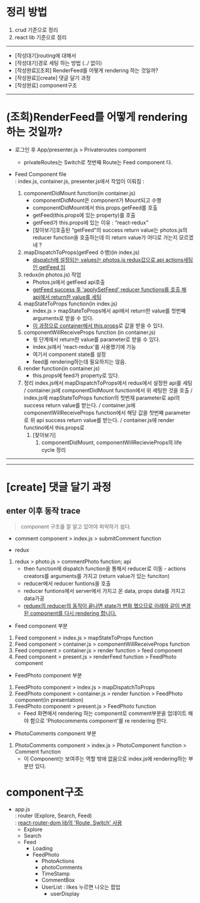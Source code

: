 

# 정리 방법
1. crud 기준으로 정리
2. react lib 기준으로 정리
---
* [작성대기]routing에 대해서 
* [작성대기]경로 세팅 하는 방법 (../ 없이)
* [작성완료][조회] RenderFeed를 어떻게 rendering 하는 것일까? 
* [작성완료][create] 댓글 달기 과정
* [작성완료] component구조 
---




# (조회)RenderFeed를 어떻게 rendering 하는 것일까? 
* 로그인 후 App/presenter.js > Privateroutes component
  * privateRoutes는 Switch로 첫번째 Route는 Feed component 다. 

* Feed Component file  
: index.js, container.js, presenter.js에서 작업이 이뤄짐
: 
  1. componentDidMount function(in container.js)
      * componentDidMount은 component가 Mount되고 수행
      * componentDidMount에서 this.props.getFeed를 호출 
      * getFeed(this.props에 있는 property)를 호출
      * getFeed가 this.props에 있는 이유
        : “react-redux"
      * [찾아보기]호출된 “getFeed”의 success return value는 photos.js의 reducer function을 호출하는데 이 return value가 어디로 가는지 모르겠네 ?
  2. mapDispatchToProps(getFeed 수행)(in index.js)  
      * <u>dispatch에 설정되는 values는 photos.js redux값으로 api actions세팅인 getFeed 임</u>
  3. redux(in photos.js) 작업
      * Photos.js에서 getFeed api호출 
      * <u>getFeed success 후 'applySetFeed' reducer functions를 호츨 해 api에서 return한 value를 세팅</u>
  4. mapStateToProps function(in index.js)
      * index.js > mapStateToProps에서 api에서 return한 value를 첫번째 arguments로 받을 수 있다. 
      * <u>이 과정으로 container에서 this.props</u>로 값을 받을 수 있다.
  5. componentWillReceiveProps function (in container.js)
      * 윗 단계에서 return한 value를 parameter로 받을 수 있다. 
      * index.js에서 'react-redux'를 사용했기에 가능
      * 여기서 component state를 설정
      * feed를 rendering하는데 필요하지는 않음.
  6. render function(in container.js)
      * this.props에 feed가 property로 있다.
  7. 정리 
index.js에서 mapDispatchToProps에서 redux에서 설정한 api를 세팅
/ container.js에 componentDidMount function에서 위 세팅한 것을 호출
/ index.js에 mapStateToProps function의 첫번재 parameter로 api의 success return value를 받는다.
/ container.js에 componentWillReceiveProps function에서 해당 값을 첫번째 parameter로 위 api success return value를 받는다.
/ container.js에 render functino에서 this.props로 
        1. [찾아보기]
            1. componentDidMount, componentWillRecievieProps의 life cycle 정리

---
---


# [create] 댓글 달기 과정
## enter 이후 동작 trace  
> component 구조를 잘 알고 있어야 파악하기 쉽다.
  * comment component > index.js > submitComment function
  
  * redux 
  1. redux > photo.js > commentPhoto function; api
      * then function에 dispatch function을 통해서 
    reducer로 이동 - actions creators를 arguments를 가지고 (return value가 있는 funciton)
      * reducer에서 reducer funtions을 호출
      * reducer funtions에서 server에서 가지고 온 data, props data를 가지고 data가공
      * <u>reduex의 reducer의 동작이 끝나면 state가 변화 했으므로 아래와 같이 변경된 component를 다시 rendering 합니다.</u>
  
  * Feed component 부분
  1. Feed component > index.js > mapStateToProps function
  2. Feed component > container.js > componentWillReceiveProps function
  3. Feed component > container.js > render function > feed component 
  4. Feed component > present.js > renderFeed function > FeedPhoto component
  
  * FeedPhoto component 부분 
  1. FeedPhoto component > index.js > mapDispatchToProps
  2. FeedPhoto component > container.js > render function > FeedPhoto component(in presentation)
  3. FeedPhoto component > present.js > FeedPhoto function
      * Feed 화면에서 rendering 하는 component로 
    comment부분을 업데이트 해야 함으로 'Photocomments component'를 re rendering 한다.
  
  * PhotoComments component 부분 
  1. PhotoComments component > index.js > PhotoComponent function > Comment function
      * 이 Component는 보여주는 역할 밖에 없음으로 index.js에 rendering하는 부분만 있다.



# component구조 
* app.js  
: router (Explore, Search, Feed)  
: <u>react-router-dom lib의 'Route, Switch' 사용</u>
  * Explore
  * Search
  * Feed
      * Loading
      * FeedPhoto
          * PhotoActions
          * photoComments
          * TimeStamp
          * CommentBox
          * UserList : likes 누르면 나오는 팝업
              * userDisplay
